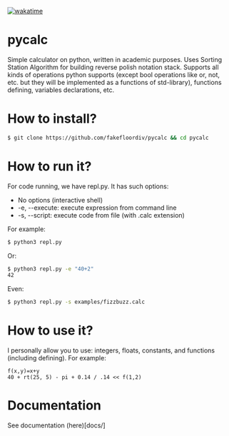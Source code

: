 [![wakatime](https://wakatime.com/badge/user/b4a2ea9a-a721-41c8-b704-79b9b8cec646/project/3e68a432-deec-4dab-ba8a-a5f424e91eed.svg)](https://wakatime.com/badge/user/b4a2ea9a-a721-41c8-b704-79b9b8cec646/project/3e68a432-deec-4dab-ba8a-a5f424e91eed)
# pycalc
Simple calculator on python, written in academic purposes. Uses Sorting Station Algorithm for building reverse polish notation stack. Supports all kinds of operations python supports (except bool operations like or, not, etc. but they will be implemented as a functions of std-library), functions defining, variables declarations, etc.

# How to install?
```bash
$ git clone https://github.com/fakefloordiv/pycalc && cd pycalc
```

# How to run it?
For code running, we have repl.py. It has such options:
- No options (interactive shell)
- -e, --execute: execute expression from command line
- -s, --script: execute code from file (with .calc extension)

For example:
```bash
$ python3 repl.py
```

Or:
```bash
$ python3 repl.py -e "40+2"
42
```

Even:
```bash
$ python3 repl.py -s examples/fizzbuzz.calc
```

# How to use it?
I personally allow you to use: integers, floats, constants, and functions (including defining). For example:
```
f(x,y)=x+y
40 + rt(25, 5) - pi + 0.14 / .14 << f(1,2)
```

# Documentation

See documentation (here)[docs/]
